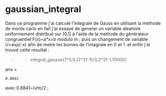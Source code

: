 # gaussian_integral
Dans ce programme j'ai calculé l'integrale de Gauss en utilisant la methode de monte carlo en fait 
j'ai essayé de generer un variable aleatoire uniformement distribué sur ]0,1[ à l'aide de la methode 
du générateur congruentiel F(x)=a*x+b modulo m ; puis un changement de variable U=exp(-x) afin de metre les 
bornes de l'intagrale en 0 et 1 .et enfin j'ai trouvé cette resultat :
   
   
   >> integral_gausse(7^5,0,(2^31-1)/3,2^31-1,10000)

ans =

    0.8841

>> 
 avec 0.8841~(√π)/2 ;
